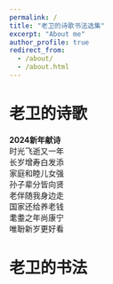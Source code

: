 ```yaml
---
permalink: /
title: "老卫的诗歌书法选集"
excerpt: "About me"
author_profile: true
redirect_from: 
  - /about/
  - /about.html
---
```




老卫的诗歌
======
<p>
<b>2024新年献诗</b><br>
时光飞逝又一年<br>
长岁增寿白发添<br>
家庭和睦儿女强<br>
孙子辈分皆向贤<br>
老伴随我身边走<br>
国家还给养老钱<br>
耄耋之年尚康宁<br>
唯聁新岁更好看<br>
</p>

老卫的书法
======
